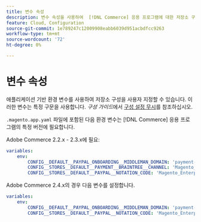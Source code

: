 ```yaml
---
title: 변수 속성
description: 변수 속성을 사용하여  [!DNL Commerce] 응용 프로그램에 대한 저장소 구성 옵션을 사용자 지정합니다.
feature: Cloud, Configuration
source-git-commit: 1e789247c12009908eabb6039d951acbdfcc9263
workflow-type: tm+mt
source-wordcount: '72'
ht-degree: 0%

---
```


# 변수 속성

애플리케이션 기반 환경 변수를 사용하여 저장소 구성을 사용자 지정할 수 있습니다. 이러한 변수는 특정 구문을 사용합니다. _구성 가이드_&#x200B;에서 [구성 설정 무시](https://experienceleague.adobe.com/docs/commerce-operations/configuration-guide/paths/override-config-settings.html?lang=ko)를 참조하십시오.

`.magento.app.yaml` 파일에 포함된 다음 환경 변수는 [!DNL Commerce] 응용 프로그램의 특정 버전에 필요합니다.

Adobe Commerce 2.2.x - 2.3.x에 필요:

```yaml
variables:
    env:
        CONFIG__DEFAULT__PAYPAL_ONBOARDING__MIDDLEMAN_DOMAIN: 'payment-broker.magento.com'
        CONFIG__STORES__DEFAULT__PAYMENT__BRAINTREE__CHANNEL: 'Magento_Enterprise_Cloud_BT'
        CONFIG__STORES__DEFAULT__PAYPAL__NOTATION_CODE: 'Magento_Enterprise_Cloud'
```

Adobe Commerce 2.4.x의 경우 다음 변수를 설정합니다.

```yaml
variables:
    env:
        CONFIG__DEFAULT__PAYPAL_ONBOARDING__MIDDLEMAN_DOMAIN: 'payment-broker.magento.com'
        CONFIG__STORES__DEFAULT__PAYPAL__NOTATION_CODE: 'Magento_Enterprise_Cloud'
```
